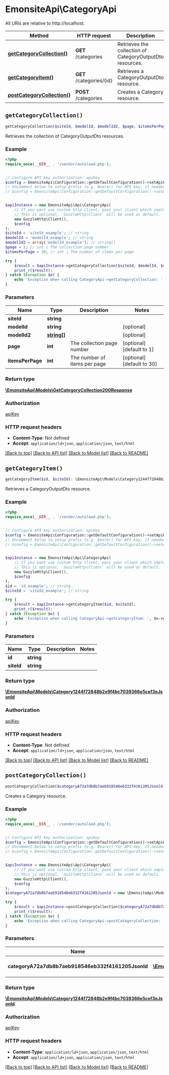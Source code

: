 # EmonsiteApi\CategoryApi

All URIs are relative to http://localhost.

Method | HTTP request | Description
------------- | ------------- | -------------
[**getCategoryCollection()**](CategoryApi.md#getCategoryCollection) | **GET** /categories | Retrieves the collection of CategoryOutputDto resources.
[**getCategoryItem()**](CategoryApi.md#getCategoryItem) | **GET** /categories/{id} | Retrieves a CategoryOutputDto resource.
[**postCategoryCollection()**](CategoryApi.md#postCategoryCollection) | **POST** /categories | Creates a Category resource.


## `getCategoryCollection()`

```php
getCategoryCollection($siteId, $modelId, $modelId2, $page, $itemsPerPage): \EmonsiteApi\Models\GetCategoryCollection200Response
```

Retrieves the collection of CategoryOutputDto resources.

### Example

```php
<?php
require_once(__DIR__ . '/vendor/autoload.php');


// Configure API key authorization: apiKey
$config = EmonsiteApi\Configuration::getDefaultConfiguration()->setApiKey('Authorization', 'YOUR_API_KEY');
// Uncomment below to setup prefix (e.g. Bearer) for API key, if needed
// $config = EmonsiteApi\Configuration::getDefaultConfiguration()->setApiKeyPrefix('Authorization', 'Bearer');


$apiInstance = new EmonsiteApi\Api\CategoryApi(
    // If you want use custom http client, pass your client which implements `GuzzleHttp\ClientInterface`.
    // This is optional, `GuzzleHttp\Client` will be used as default.
    new GuzzleHttp\Client(),
    $config
);
$siteId = 'siteId_example'; // string
$modelId = 'modelId_example'; // string
$modelId2 = array('modelId_example'); // string[]
$page = 1; // int | The collection page number
$itemsPerPage = 30; // int | The number of items per page

try {
    $result = $apiInstance->getCategoryCollection($siteId, $modelId, $modelId2, $page, $itemsPerPage);
    print_r($result);
} catch (Exception $e) {
    echo 'Exception when calling CategoryApi->getCategoryCollection: ', $e->getMessage(), PHP_EOL;
}
```

### Parameters

Name | Type | Description  | Notes
------------- | ------------- | ------------- | -------------
 **siteId** | **string**|  |
 **modelId** | **string**|  | [optional]
 **modelId2** | [**string[]**](../Model/string.md)|  | [optional]
 **page** | **int**| The collection page number | [optional] [default to 1]
 **itemsPerPage** | **int**| The number of items per page | [optional] [default to 30]

### Return type

[**\EmonsiteApi\Models\GetCategoryCollection200Response**](../Model/GetCategoryCollection200Response.md)

### Authorization

[apiKey](../../README.md#apiKey)

### HTTP request headers

- **Content-Type**: Not defined
- **Accept**: `application/ld+json`, `application/json`, `text/html`

[[Back to top]](#) [[Back to API list]](../../README.md#endpoints)
[[Back to Model list]](../../README.md#models)
[[Back to README]](../../README.md)

## `getCategoryItem()`

```php
getCategoryItem($id, $siteId): \EmonsiteApi\Models\Category1244f72848b2e9f4bc7039366e5cef3eJsonld
```

Retrieves a CategoryOutputDto resource.

### Example

```php
<?php
require_once(__DIR__ . '/vendor/autoload.php');


// Configure API key authorization: apiKey
$config = EmonsiteApi\Configuration::getDefaultConfiguration()->setApiKey('Authorization', 'YOUR_API_KEY');
// Uncomment below to setup prefix (e.g. Bearer) for API key, if needed
// $config = EmonsiteApi\Configuration::getDefaultConfiguration()->setApiKeyPrefix('Authorization', 'Bearer');


$apiInstance = new EmonsiteApi\Api\CategoryApi(
    // If you want use custom http client, pass your client which implements `GuzzleHttp\ClientInterface`.
    // This is optional, `GuzzleHttp\Client` will be used as default.
    new GuzzleHttp\Client(),
    $config
);
$id = 'id_example'; // string
$siteId = 'siteId_example'; // string

try {
    $result = $apiInstance->getCategoryItem($id, $siteId);
    print_r($result);
} catch (Exception $e) {
    echo 'Exception when calling CategoryApi->getCategoryItem: ', $e->getMessage(), PHP_EOL;
}
```

### Parameters

Name | Type | Description  | Notes
------------- | ------------- | ------------- | -------------
 **id** | **string**|  |
 **siteId** | **string**|  |

### Return type

[**\EmonsiteApi\Models\Category1244f72848b2e9f4bc7039366e5cef3eJsonld**](../Model/Category1244f72848b2e9f4bc7039366e5cef3eJsonld.md)

### Authorization

[apiKey](../../README.md#apiKey)

### HTTP request headers

- **Content-Type**: Not defined
- **Accept**: `application/ld+json`, `application/json`, `text/html`

[[Back to top]](#) [[Back to API list]](../../README.md#endpoints)
[[Back to Model list]](../../README.md#models)
[[Back to README]](../../README.md)

## `postCategoryCollection()`

```php
postCategoryCollection($categoryA72a7db8b7aeb918546eb332f4161205Jsonld): \EmonsiteApi\Models\Category1244f72848b2e9f4bc7039366e5cef3eJsonld
```

Creates a Category resource.

### Example

```php
<?php
require_once(__DIR__ . '/vendor/autoload.php');


// Configure API key authorization: apiKey
$config = EmonsiteApi\Configuration::getDefaultConfiguration()->setApiKey('Authorization', 'YOUR_API_KEY');
// Uncomment below to setup prefix (e.g. Bearer) for API key, if needed
// $config = EmonsiteApi\Configuration::getDefaultConfiguration()->setApiKeyPrefix('Authorization', 'Bearer');


$apiInstance = new EmonsiteApi\Api\CategoryApi(
    // If you want use custom http client, pass your client which implements `GuzzleHttp\ClientInterface`.
    // This is optional, `GuzzleHttp\Client` will be used as default.
    new GuzzleHttp\Client(),
    $config
);
$categoryA72a7db8b7aeb918546eb332f4161205Jsonld = new \EmonsiteApi\Models\CategoryA72a7db8b7aeb918546eb332f4161205Jsonld(); // \EmonsiteApi\Models\CategoryA72a7db8b7aeb918546eb332f4161205Jsonld | The new Category resource

try {
    $result = $apiInstance->postCategoryCollection($categoryA72a7db8b7aeb918546eb332f4161205Jsonld);
    print_r($result);
} catch (Exception $e) {
    echo 'Exception when calling CategoryApi->postCategoryCollection: ', $e->getMessage(), PHP_EOL;
}
```

### Parameters

Name | Type | Description  | Notes
------------- | ------------- | ------------- | -------------
 **categoryA72a7db8b7aeb918546eb332f4161205Jsonld** | [**\EmonsiteApi\Models\CategoryA72a7db8b7aeb918546eb332f4161205Jsonld**](../Model/CategoryA72a7db8b7aeb918546eb332f4161205Jsonld.md)| The new Category resource | [optional]

### Return type

[**\EmonsiteApi\Models\Category1244f72848b2e9f4bc7039366e5cef3eJsonld**](../Model/Category1244f72848b2e9f4bc7039366e5cef3eJsonld.md)

### Authorization

[apiKey](../../README.md#apiKey)

### HTTP request headers

- **Content-Type**: `application/ld+json`, `application/json`, `text/html`
- **Accept**: `application/ld+json`, `application/json`, `text/html`

[[Back to top]](#) [[Back to API list]](../../README.md#endpoints)
[[Back to Model list]](../../README.md#models)
[[Back to README]](../../README.md)
